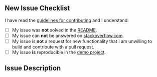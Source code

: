 <!--- Provide a general summary of your changes in the Title above -->
<!--- IF YOU DELETE OR IGNORE THIS TEMPLATE WHEN OPENING A NEW ISSUE, YOUR ISSUE WILL BE IGNORED -->
## New Issue Checklist
<!--- Please complete all of the checks below before submitting a new issue -->
I have read the [guidelines for contributing](https://github.com/jonkykong/SideMenu/blob/master/.github/CONTRIBUTING.md) and I understand:
- [ ] My issue was **not** solved in the [README](https://github.com/jonkykong/SideMenu/blob/master/README.md).
- [ ] My issue can **not** be answered on [stackoverflow.com](stackoverflow.com).
- [ ] My issue is **not** a request for new functionality that I am unwilling to build and contribute with a pull request.
- [ ] My issue **is** reproducible in the [demo project](https://github.com/jonkykong/SideMenu/tree/master/Example).

## Issue Description
<!--- After completing all of the checks above, describe the issue here -->

